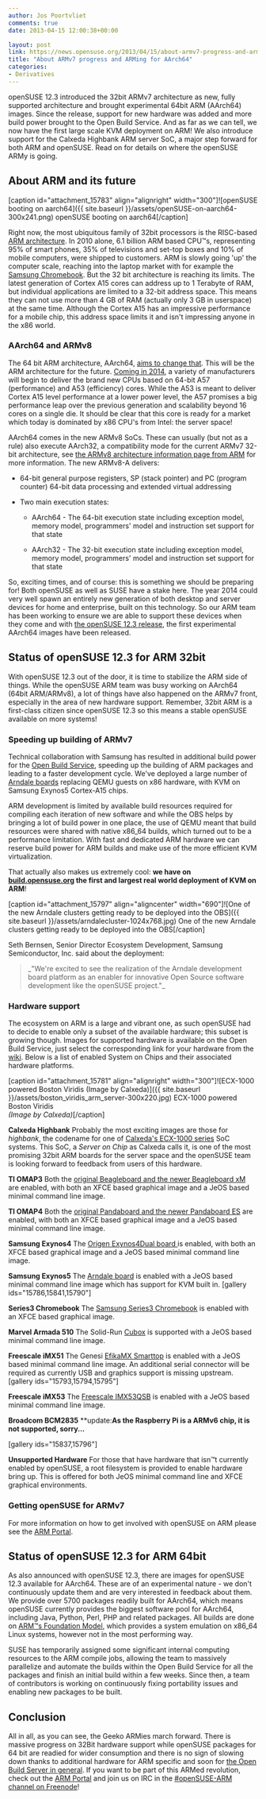```yaml
---
author: Jos Poortvliet
comments: true
date: 2013-04-15 12:00:38+00:00

layout: post
link: https://news.opensuse.org/2013/04/15/about-armv7-progress-and-arming-for-aarch64-and/
title: "About ARMv7 progress and ARMing for AArch64"
categories:
- Derivatives
---
```

openSUSE 12.3 introduced the 32bit ARMv7 architecture as new, fully supported architecture and brought experimental 64bit ARM (AArch64) images. Since the release, support for new hardware was added and more build power brought to the Open Build Service. And as far as we can tell, we now have the first large scale KVM deployment on ARM! We also introduce support for the Calxeda Highbank ARM server SoC, a major step forward for both ARM and openSUSE. Read on for details on where the openSUSE ARMy is going.<!-- more -->


## About ARM and its future


[caption id="attachment_15783" align="alignright" width="300"]![openSUSE booting on aarch64]({{ site.baseurl }}/assets/openSUSE-on-aarch64-300x241.png) openSUSE booting on aarch64[/caption]

Right now, the most ubiquitous family of 32bit processors is the RISC-based [ARM architecture](http://en.wikipedia.org/wiki/ARM_architecture). In 2010 alone, 6.1 billion ARM based CPU™s, representing 95% of smart phones, 35% of televisions and set-top boxes and 10% of mobile computers, were shipped to customers. ARM is slowly going 'up' the computer scale, reaching into the laptop market with for example the [Samsung Chromebook](https://news.opensuse.org/2013/01/08/opening-the-can-initial-support-for-opensuse-on-the-arm-chromebook/). But the 32 bit architecture is reaching its limits. The latest generation of Cortex A15 cores can address up to 1 Terabyte of RAM, but individual applications are limited to a 32-bit address space. This means they can not use more than 4 GB of RAM (actually only 3 GB in userspace) at the same time. Although the Cortex A15 has an impressive performance for a mobile chip, this address space limits it and isn't impressing anyone in the x86 world.


### AArch64 and ARMv8


The 64 bit ARM architecture, AArch64, [aims to change that](http://www.realworldtech.com/arm64/). This will be the ARM architecture for the future. [Coming in 2014](http://mashable.com/2012/10/30/arm-64-bit-processors/), a variety of manufacturers will begin to deliver the brand new CPUs based on 64-bit A57 (performance) and A53 (efficiency) cores. While the A53 is meant to deliver Cortex A15 level performance at a lower power level, the A57 promises a big performance leap over the previous generation and scalability beyond 16 cores on a single die. It should be clear that this core is ready for a market which today is dominated by x86 CPU's from Intel: the server space!

AArch64 comes in the new ARMv8 SoCs. These can usually (but not as a rule) also execute AArch32, a compatibility mode for the current ARMv7 32-bit architecture, see [the ARMv8 architecture information page from ARM](http://www.arm.com/products/processors/armv8-architecture.php) for more information. The new ARMv8-A delivers:



	
  * 64-bit general purpose registers, SP (stack pointer) and PC (program counter) 64-bit data processing and extended virtual addressing

	
  * Two main execution states:

	
    * AArch64 - The 64-bit execution state including exception model, memory model, programmers' model and instruction set support for that state

	
    * AArch32 - The 32-bit execution state including exception model, memory model, programmers' model and instruction set support for that state





So, exciting times, and of course: this is something we should be preparing for! Both openSUSE as well as SUSE have a stake here. The year 2014 could very well spawn an entirely new generation of both desktop and server devices for home and enterprise, built on this technology. So our ARM team has been working to ensure we are able to support these devices when they come and with [the openSUSE 12.3 release](https://news.opensuse.org/2013/03/13/opensuse-12-3-free-open-and-awesome/), the first experimental AArch64 images have been released.


## Status of openSUSE 12.3 for ARM 32bit


With openSUSE 12.3 out of the door, it is time to stabilize the ARM side of things. While the openSUSE ARM team was busy working on AArch64 (64bit ARM/ARMv8), a lot of things have also happened on the ARMv7 front, especially in the area of new hardware support. Remember, 32bit ARM is a first-class citizen since openSUSE 12.3 so this means a stable openSUSE available on more systems!


### Speeding up building of ARMv7


Technical collaboration with Samsung has resulted in additional build power for the [Open Build Service](http://openbuildservice.org), speeding up the building of ARM packages and leading to a faster development cycle. We've deployed a large number of [Arndale boards](http://www.arndaleboard.org/wiki/index.php/Main_Page) replacing QEMU guests on x86 hardware, with KVM on Samsung Exynos5 Cortex-A15 chips.

ARM development is limited by available build resources required for compiling each iteration of new software and while the OBS helps by bringing a lot of build power in one place, the use of QEMU meant that build resources were shared with native x86_64 builds, which turned out to be a performance limitation. With fast and dedicated ARM hardware we can reserve build power for ARM builds and make use of the more efficient KVM virtualization.

That actually also makes us extremely cool: **we have on [build.opensuse.org](http://build.opensuse.org) the first and largest real world deployment of KVM on ARM**!

[caption id="attachment_15797" align="aligncenter" width="690"]![One of the new Arndale clusters getting ready to be deployed into the OBS]({{ site.baseurl }}/assets/arndalecluster-1024x768.jpg) One of the new Arndale clusters getting ready to be deployed into the OBS[/caption]

Seth Bernsen, Senior Director Ecosystem Development, Samsung Semiconductor, Inc. said about the deployment:


<blockquote>_"We're excited to see the realization of the Arndale development board platform as an enabler for innovative Open Source software development like the openSUSE project."_</blockquote>




### Hardware support


The ecosystem on ARM is a large and vibrant one, as such openSUSE had to decide to enable only a subset of the available hardware; this subset is growing though. Images for supported hardware is available on the Open Build Service, just select the corresponding link for your hardware from the [wiki](https://en.opensuse.org/Portal:ARM). Below is a list of enabled System on Chips and their associated hardware platforms.

[caption id="attachment_15781" align="alignright" width="300"]![ECX-1000 powered Boston Viridis (Image by Calxeda)]({{ site.baseurl }}/assets/boston_viridis_arm_server-300x220.jpg) ECX-1000 powered Boston Viridis   
_(Image by Calxeda)_[/caption]

**Calxeda Highbank**
Probably the most exciting images are those for _highbank_, the codename for one of [Calxeda's ECX-1000 series](http://www.calxeda.com/technology/products/processors/ecx-1000-series/) SoC systems. This SoC, a _Server on Chip_ as Calxeda calls it, is one of the most promising 32bit ARM boards for the server space and the openSUSE team is looking forward to feedback from users of this hardware.

**TI OMAP3**
Both the [original Beagleboard and the newer Beagleboard xM](http://elinux.org/BeagleBoard/) are enabled, with both an XFCE based graphical image and a JeOS based minimal command line image.

**TI OMAP4**
Both the [original Pandaboard and the newer Pandaboard ES](http://pandaboard.org/content/platform) are enabled, with both an XFCE based graphical image and a JeOS based minimal command line image.

**Samsung Exynos4**
The [Origen Exynos4Dual board ](http://www.origenboard.org/wiki/index.php/WiKi#Samsung_Exynos_4210_Origen_Dual_Board) is enabled, with both an XFCE based graphical image and a JeOS based minimal command line image.

**Samsung Exynos5**
The [Arndale board](http://www.arndaleboard.org/wiki/index.php/Main_Page) is enabled with a JeOS based minimal command line image which has support for KVM built in.
[gallery ids="15786,15841,15790"]

**Series3 Chromebook**
The [Samsung Series3 Chromebook](http://www.samsung.com/uk/consumer/pc-peripherals/chrome-devices/chrome-devices/XE303C12-A01UK) is enabled with an XFCE based graphical image.

**Marvel Armada 510**
The Solid-Run [Cubox](http://solid-run.com/cubox) is supported with a JeOS based minimal command line image.

**Freescale iMX51**
The Genesi [EfikaMX Smarttop](http://www.genesi-tech.com/products/efika) is enabled with a JeOS based minimal command line image. An additional serial connector will be required as currently USB and graphics support is missing upstream.
[gallery ids="15793,15794,15795"]

**Freescale iMX53**
The [Freescale IMX53QSB](http://www.freescale.com/webapp/sps/site/prod_summary.jsp?code=IMX53QSB&tid=vanIMXQUICKSTART) is enabled with a JeOS based minimal command line image.

**Broadcom BCM2835**
**update:**As the Raspberry Pi is a ARMv6 chip, it is not supported, sorry...**

[gallery ids="15837,15796"]

**Unsupported Hardware**
For those that have hardware that isn™t currently enabled by openSUSE, a root filesystem is provided to enable hardware bring up. This is offered for both JeOS minimal command line and XFCE graphical environments.


### Getting openSUSE for ARMv7


For more information on how to get involved with openSUSE on ARM please see the [ARM Portal](http://en.opensuse.org/Portal:ARM).


## Status of openSUSE 12.3 for ARM 64bit


As also announced with openSUSE 12.3, there are images for openSUSE 12.3 available for AArch64. These are of an experimental nature - we don't continuously update them and are very interested in feedback about them. We provide over 5700 packages readily built for AArch64, which means openSUSE currently provides the biggest software pool for AArch64, including Java, Python, Perl, PHP and related packages. All builds are done on [ARM™s Foundation Model](http://www.arm.com/products/tools/models/fast-models/foundation-model.php), which provides a system emulation on x86_64 Linux systems, however not in the most performing way.

SUSE has temporarily assigned some significant internal computing resources to the ARM compile jobs, allowing the team to massively parallelize and automate the builds within the Open Build Service for all the packages and finish an initial build within a few weeks. Since then, a team of contributors is working on continuously fixing portability issues and enabling new packages to be built.


## Conclusion


All in all, as you can see, the Geeko ARMies march forward. There is massive progress on 32Bit hardware support while openSUSE packages for 64 bit are readied for wider consumption and there is no sign of slowing down thanks to additional hardware for ARM specific and soon for [the Open Build Server in general](https://news.opensuse.org/2013/04/08/a-gust-of-fresh-build-power-suse-sponsors-new-hardware-for-the-open-build-service/). If you want to be part of this ARMed revolution, check out the [ARM Portal](http://en.opensuse.org/Portal:ARM) and join us on IRC in the [#openSUSE-ARM channel on Freenode](irc://freenode.net/#opensuse-arm)!		
